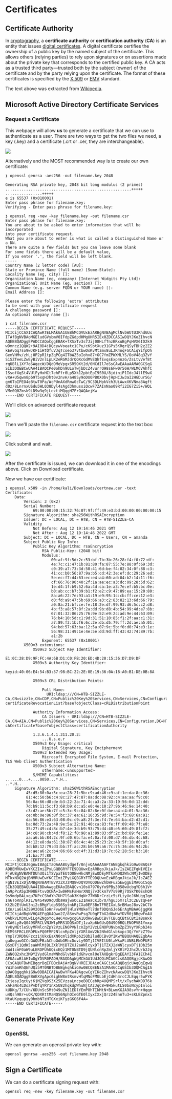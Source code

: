 # Certificates

## Certificate Authority

 In [cryptography](https://en.wikipedia.org/wiki/Cryptography), a **certificate authority** or **certification authority** \(**CA**\) is an entity that issues [digital certificates](https://en.wikipedia.org/wiki/Public_key_certificate). A digital certificate certifies the ownership of a public key by the named subject of the certificate. This allows others \(relying parties\) to rely upon signatures or on assertions made about the private key that corresponds to the certified public key. A CA acts as a trusted third party—trusted both by the subject \(owner\) of the certificate and by the party relying upon the certificate. The format of these certificates is specified by the [X.509](https://en.wikipedia.org/wiki/X.509) or [EMV](https://en.wikipedia.org/wiki/EMV) standard.

The text above was extracted from [Wikipedia](https://en.wikipedia.org/wiki/Certificate_authority).

## Microsoft Active Directory Certificate Services

### Request a Certificate

This webpage will allow **us** to generate a certificate that we can use to authenticate as a user. There are two ways to get the two files we need, a key \(.key\) and a certificate \(.crt or .cer, they are interchangeable\).

![](../.gitbook/assets/image%20%289%29.png)

Alternatively and the MOST recommended way is to create our own certificate:

```aspnet
❯ openssl genrsa -aes256 -out filename.key 2048

Generating RSA private key, 2048 bit long modulus (2 primes)
.......................................................+++++
................+++++
e is 65537 (0x010001)
Enter pass phrase for filename.key:
Verifying - Enter pass phrase for filename.key:

❯ openssl req -new -key filename.key -out filename.csr
Enter pass phrase for filename.key:
You are about to be asked to enter information that will be incorporated
into your certificate request.
What you are about to enter is what is called a Distinguished Name or a DN.
There are quite a few fields but you can leave some blank
For some fields there will be a default value,
If you enter '.', the field will be left blank.
-----
Country Name (2 letter code) [AU]:
State or Province Name (full name) [Some-State]:
Locality Name (eg, city) []:
Organization Name (eg, company) [Internet Widgits Pty Ltd]:
Organizational Unit Name (eg, section) []:
Common Name (e.g. server FQDN or YOUR name) []:
Email Address []:

Please enter the following 'extra' attributes
to be sent with your certificate request
A challenge password []:
An optional company name []:

❯ cat filename.csr
-----BEGIN CERTIFICATE REQUEST-----
MIICijCCAXICAQAwRTELMAkGA1UEBhMCQVUxEzARBgNVBAgMClNvbWUtU3RhdGUx
ITAfBgNVBAoMGEludGVybmV0IFdpZGdpdHMgUHR5IEx0ZDCCASIwDQYJKoZIhvcN
AQEBBQADggEPADCCAQoCggEBAK+fXSxTv3s7Jij08HLfTnzBRxuBgPqHVX6ID2k9
wDmncz1QQW2+9AI0D4jDQcywVoeatc1CPu/cKSbtXuz31GPs5KRgrQSyFBH2z2Z2
kEAvGq7so9wJKF1iHtQfuVJqTcoeo37vtbwOsKvMtzmx8uLJR4nqFSCAiqYifpOh
GemVHMv/zhLj0P2pR1tpZqPCg4ITbWZ5oIohv87+GC7fmZPWXMLYS/OoV48q3ZvY
S1SZTeeLZwEyBiV2nlLpLK2eRGMJdrQQXcGdMVEQhfEvqsExp4nzG/ZsLtvVef8t
rqUBlL1XY7oSWgecW/DQdOMeVpgxSR5OXt2d/0NCdIl7oSsCAwEAAaAAMA0GCSqG
SIb3DQEBCwUAA4IBAQCPe0ohDn9ULoTwjbDcZ4vurrQ98s6Fw0r56W/WLM6VAhfC
1SsofXqSt4VUlFyHxHCt7ehFfr0Lp5Xk12pbtEpI9S0U/8jdiniP1IdcJ4llE9wX
vXA+U5qwn8pb9T5xgHJht0v2nvH/a48Sy9oDU0PBOX0bvjHpHCJw3aI2HGDurSG/
gm6ToIPEO4e8twT0Pa/WcPUnAXdRmw0cTwC/9C3DLMpkVch3UiAwxXKVNma8Agft
d0z/8LnrnxUSdu5WL038Dyl4sAgd3hmussiQcwF7ZAInNao09Rfi2IG7Zi5+/WQL
VMe0Q0Zmsk9LD9w3q9jLeztiMQqgH7FrQAQAejKw
-----END CERTIFICATE REQUEST-----
```

We'll click on advanced certificate request:

![](../.gitbook/assets/image%20%283%29.png)

Then we'll paste the `filename.csr` certificate request into the text box:

![](../.gitbook/assets/image%20%285%29.png)

Click submit and wait.

![](../.gitbook/assets/image%20%284%29.png)

After the certificate is issued, we can download it in one of the encodings above. Click on Download certificate. 

Now we have our certificate:

```text
❯ openssl x509 -in /home/kali/Downloads/certnew.cer -text
Certificate:
    Data:
        Version: 3 (0x2)
        Serial Number:
            69:00:00:00:15:32:76:07:9f:ff:49:e3:bd:00:00:00:00:00:15
        Signature Algorithm: sha256WithRSAEncryption
        Issuer: DC = LOCAL, DC = HTB, CN = HTB-SIZZLE-CA
        Validity
            Not Before: Aug 12 19:14:46 2021 GMT
            Not After : Aug 12 19:14:46 2022 GMT
        Subject: DC = LOCAL, DC = HTB, CN = Users, CN = amanda
        Subject Public Key Info:
            Public Key Algorithm: rsaEncryption
                RSA Public-Key: (2048 bit)
                Modulus:
                    00:af:9f:5d:2c:53:bf:7b:3b:26:28:f4:f0:72:df:
                    4e:7c:c1:47:1b:81:80:fa:87:55:7e:88:0f:69:3d:
                    c0:39:a7:73:3d:50:41:6d:be:f4:02:34:0f:88:c3:
                    41:cc:b0:56:87:9a:b5:cd:42:3e:ef:dc:29:26:ed:
                    5e:ec:f7:d4:63:ec:e4:a4:60:ad:04:b2:14:11:f6:
                    cf:66:76:90:40:2f:1a:ae:ec:a3:dc:09:28:5d:62:
                    1e:d4:1f:b9:52:6a:4d:ca:1e:a3:7e:ef:b5:bc:0e:
                    b0:ab:cc:b7:39:b1:f2:e2:c9:47:89:ea:15:20:80:
                    8a:a6:22:7e:93:a1:19:e9:95:1c:cb:ff:ce:12:e3:
                    d0:fd:a9:47:5b:69:66:a3:c2:83:82:13:6d:66:79:
                    a0:8a:21:bf:ce:fe:18:2e:df:99:93:d6:5c:c2:d8:
                    4b:f3:a8:57:8f:2a:dd:9b:d8:4b:54:99:4d:e7:8b:
                    67:01:32:06:25:76:9e:52:e9:2c:ad:9e:44:63:09:
                    76:b4:10:5d:c1:9d:31:51:10:85:f1:2f:aa:c1:31:
                    a7:89:f3:1b:f6:6c:2e:db:d5:79:ff:2d:ae:a5:01:
                    94:bd:57:63:ba:12:5a:07:9c:5b:f0:d0:74:e3:1e:
                    56:98:31:49:1e:4e:5e:dd:9d:ff:43:42:74:89:7b:
                    a1:2b
                Exponent: 65537 (0x10001)
        X509v3 extensions:
            X509v3 Subject Key Identifier:
                E1:0C:28:D9:9F:FC:4A:6B:D1:C0:FB:20:ED:4D:20:15:36:D7:D9:DF
            X509v3 Authority Key Identifier:
                keyid:40:06:E4:54:B3:37:98:BC:22:2E:0E:19:36:0A:18:A0:B1:DE:0B:8A

            X509v3 CRL Distribution Points:

                Full Name:
                  URI:ldap:///CN=HTB-SIZZLE-CA,CN=sizzle,CN=CDP,CN=Public%20Key%20Services,CN=Services,CN=Configuration,DC=HTB,DC=LOCAL?certificateRevocationList?base?objectClass=cRLDistributionPoint

            Authority Information Access:
                CA Issuers - URI:ldap:///CN=HTB-SIZZLE-CA,CN=AIA,CN=Public%20Key%20Services,CN=Services,CN=Configuration,DC=HTB,DC=LOCAL?cACertificate?base?objectClass=certificationAuthority

            1.3.6.1.4.1.311.20.2:
                ...U.s.e.r
            X509v3 Key Usage: critical
                Digital Signature, Key Encipherment
            X509v3 Extended Key Usage:
                Microsoft Encrypted File System, E-mail Protection, TLS Web Client Authentication
            X509v3 Subject Alternative Name:
                othername:<unsupported>
            S/MIME Capabilities:
......0...+....0050...*.H..
..*.H..
    Signature Algorithm: sha256WithRSAEncryption
         45:d5:80:0a:5c:ea:28:21:5b:c9:ad:46:c9:af:1e:da:8c:36:
         81:4c:50:b6:c4:8c:27:47:87:8a:dc:08:92:c4:aa:aa:f9:c0:
         56:0a:66:d8:de:b3:22:2a:71:4c:a3:2a:33:19:56:0d:12:dd:
         7d:b9:11:5c:f3:68:b9:dc:a5:e0:4e:10:27:9b:46:9e:14:40:
         c3:d2:ae:5b:7f:c5:3c:9c:84:02:8e:0f:be:a4:c4:01:5a:36:
         ce:0b:0e:86:8f:bc:37:ea:61:16:35:9d:7e:54:f3:68:6a:91:
         da:56:86:e3:63:08:0c:c9:a8:2f:3e:f4:7e:64:ba:d2:d2:d1:
         ba:0d:73:2a:48:9e:5a:22:91:40:ca:83:fe:ff:09:48:7f:e8:
         35:27:49:c4:8c:b7:4e:3d:b9:93:75:d4:40:e5:60:49:8f:f2:
         14:c8:90:cb:4d:f8:12:f0:98:a1:89:03:df:2c:bd:89:fe:1e:
         aa:a6:bb:84:2c:9f:d0:6b:fa:e4:0a:fd:00:d7:46:db:4c:68:
         d4:12:e8:da:61:38:87:86:4c:4d:25:23:2c:48:5f:18:d0:af:
         3d:b8:12:79:d3:bb:7f:ac:28:b0:59:a6:7c:75:36:d6:94:2b:
         2a:ae:a6:2c:b4:86:66:cd:4f:31:d3:19:7c:62:28:5c:b3:18:
         a1:ba:7f:80
-----BEGIN CERTIFICATE-----
MIIFtjCCBJ6gAwIBAgITaQAAABUydgef/0njvQAAAAAAFTANBgkqhkiG9w0BAQsF
ADBEMRUwEwYKCZImiZPyLGQBGRYFTE9DQUwxEzARBgoJkiaJk/IsZAEZFgNIVEIx
FjAUBgNVBAMTDUhUQi1TSVpaTEUtQ0EwHhcNMjEwODEyMTkxNDQ2WhcNMjIwODEy
MTkxNDQ2WjBNMRUwEwYKCZImiZPyLGQBGRYFTE9DQUwxEzARBgoJkiaJk/IsZAEZ
FgNIVEIxDjAMBgNVBAMTBVVzZXJzMQ8wDQYDVQQDEwZhbWFuZGEwggEiMA0GCSqG
SIb3DQEBAQUAA4IBDwAwggEKAoIBAQCvn10sU797OyYo9PBy3058wUcbgYD6h1V+
iA9pPcA5p3M9UEFtvvQCNA+Iw0HMsFaHmrXNQj7v3Ckm7V7s99Rj7OSkYK0EshQR
9s9mdpBALxqu7KPcCShdYh7UH7lSak3KHqN+77W8DrCrzLc5sfLiyUeJ6hUggIqm
In6ToRnplRzL/84S49D9qUdbaWajwoOCE21meaCKIb/O/hgu35mT1lzC2EvzqFeP
Kt2b2EtUmU3ni2cBMgYldp5S6SytnkRjCXa0EF3BnTFREIXxL6rBMaeJ8xv2bC7b
1Xn/La6lAZS9V2O6EloHnFvw0HTjHlaYMUkeTl7dnf9DQnSJe6ErAgMBAAGjggKW
MIICkjAdBgNVHQ4EFgQU4Qwo2Z/8SmvRwPsg7U0gFTbX2d8wHwYDVR0jBBgwFoAU
QAbkVLM3mLwiLg4ZNgoYoLHeC4owgcgGA1UdHwSBwDCBvTCBuqCBt6CBtIaBsWxk
YXA6Ly8vQ049SFRCLVNJWlpMRS1DQSxDTj1zaXp6bGUsQ049Q0RQLENOPVB1Ymxp
YyUyMEtleSUyMFNlcnZpY2VzLENOPVNlcnZpY2VzLENOPUNvbmZpZ3VyYXRpb24s
REM9SFRCLERDPUxPQ0FMP2NlcnRpZmljYXRlUmV2b2NhdGlvbkxpc3Q/YmFzZT9v
YmplY3RDbGFzcz1jUkxEaXN0cmlidXRpb25Qb2ludDCBvQYIKwYBBQUHAQEEgbAw
ga0wgaoGCCsGAQUFBzAChoGdbGRhcDovLy9DTj1IVEItU0laWkxFLUNBLENOPUFJ
QSxDTj1QdWJsaWMlMjBLZXklMjBTZXJ2aWNlcyxDTj1TZXJ2aWNlcyxDTj1Db25m
aWd1cmF0aW9uLERDPUhUQixEQz1MT0NBTD9jQUNlcnRpZmljYXRlP2Jhc2U/b2Jq
ZWN0Q2xhc3M9Y2VydGlmaWNhdGlvbkF1dGhvcml0eTAXBgkrBgEEAYI3FAIECh4I
AFUAcwBlAHIwDgYDVR0PAQH/BAQDAgWgMCkGA1UdJQQiMCAGCisGAQQBgjcKAwQG
CCsGAQUFBwMEBggrBgEFBQcDAjArBgNVHREEJDAioCAGCisGAQQBgjcUAgOgEgwQ
YW1hbmRhQEhUQi5MT0NBTDBEBgkqhkiG9w0BCQ8ENzA1MA4GCCqGSIb3DQMCAgIA
gDAOBggqhkiG9w0DBAICAIAwBwYFKw4DAgcwCgYIKoZIhvcNAwcwDQYJKoZIhvcN
AQELBQADggEBAEXVgApc6ighW8mtRsmvHtqMNoFMULbEjCdHh4rcCJLEqqr5wFYK
ZtjesyIqcUyjKjMZVg0S3X25EVzzaLncpeBOECebRp4UQMPSrlt/xTychAKOD76k
xAFaNs4LDoaPvDfqYRY1nX5U82hqkdpWhuNjCAzJqC8+9H5kutLS0boNcypInloi
kUDKg/7/CUh/6DUnScSMt049uZN11EDlYEmP8hTIkMtN+BLwmKGJA98svYn+Hqqm
u4Qsn9Br+uQK/QDXRttMaNQS6NphOIeGTE0lIyxIXxjQrz24EnnTu3+sKLBZpnx1
NtaUKyqupiy0hmbNTzHTGXxiKFyzGKG6f4A=
-----END CERTIFICATE-----
```

## Generate Private Key

### OpenSSL

We can generate an openssl private key with:

```text
openssl genrsa -aes256 -out filename.key 2048
```

## Sign a Certificate

We can do a certificate signing request with:

```text
openssl req -new -key filename.key -out filename.csr
```




